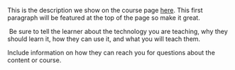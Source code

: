 This is the description we show on the course page [here](https://lab.github.com/mostwanted-del/bloxburg-auto-buil). This first paragraph will be featured at the top of the page so make it great.
​

​
Be sure to tell the learner about the technology you are teaching, why they should learn it, how they can use it, and what you will teach them.
​


Include information on how they can reach you for questions about the content or course. 